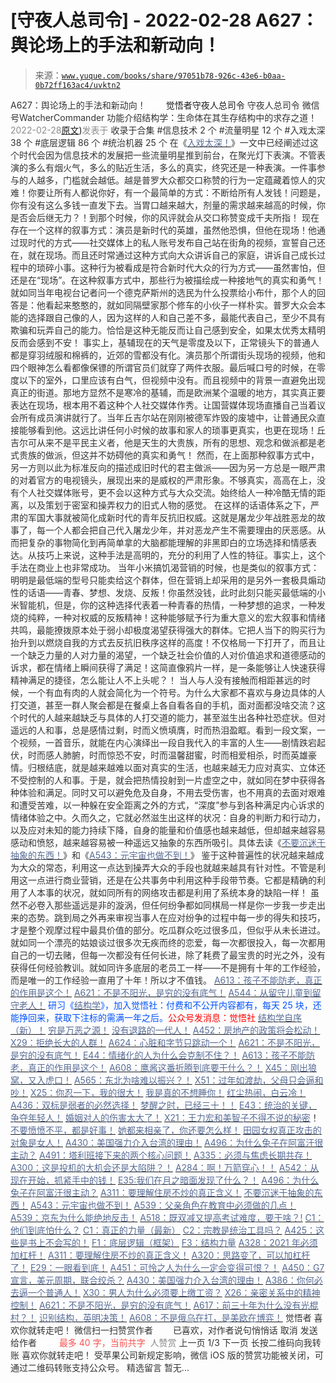 # [守夜人总司令] - 2022-02-28 A627：舆论场上的手法和新动向！

> 来源：[`www.yuque.com/books/share/97051b78-926c-43e6-b0aa-0b72ff163ac4/uvktn2`](https://www.yuque.com/books/share/97051b78-926c-43e6-b0aa-0b72ff163ac4/uvktn2)

<ne-p id="520f42f3293818f927861ebbd5b15da4_p_0" data-lake-id="520f42f3293818f927861ebbd5b15da4_p_0"><ne-text id="ub5e5b9e6" style="color: rgb(51, 51, 51);">A627：舆论场上的手法和新动向！</ne-text></ne-p> <ne-p id="a405cb08a8653c5e1b5e4e015d87f29a" data-lake-id="a405cb08a8653c5e1b5e4e015d87f29a"><ne-text id="u2b20062b" ne-fontsize="12" style="color: rgb(255, 255, 255);">原创</ne-text><ne-text id="ufd66070b" ne-fontsize="14">觉悟者</ne-text><ne-text id="u07c35ee2" ne-fontsize="14">守夜人总司令</ne-text></ne-p> <ne-p id="b8fa14b8dbf6a550a0156904611de5d8" data-lake-id="b8fa14b8dbf6a550a0156904611de5d8"><ne-text id="u5cc5fbf2" ne-fontsize="14" ne-bold="true" style="color: rgb(51, 51, 51);">守夜人总司令</ne-text></ne-p> <ne-p id="1cad4179e3030ac1bf6f1d252bfc5da6" data-lake-id="1cad4179e3030ac1bf6f1d252bfc5da6"><ne-text id="u0dfacb21" ne-fontsize="14" style="color: rgb(51, 51, 51);">微信号</ne-text><ne-text id="ub4108563" ne-fontsize="14" style="color: rgb(51, 51, 51);">WatcherCommander</ne-text></ne-p> <ne-p id="ab87b07e6f2fa97c4bb9b0b957b6a76a" data-lake-id="ab87b07e6f2fa97c4bb9b0b957b6a76a"><ne-text id="ua367d577" ne-fontsize="14" style="color: rgb(51, 51, 51);">功能介绍</ne-text><ne-text id="u2c6dec12" ne-fontsize="14" style="color: rgb(51, 51, 51);">结构学：生命体在其生存结构中的求存之道！</ne-text></ne-p> <ne-p id="2739a0e34cb61d5d1a650cb94adfac86" data-lake-id="2739a0e34cb61d5d1a650cb94adfac86"><ne-text id="u5adc43b6" style="color: rgb(140, 140, 140);">2022-02-28</ne-text>[<ne-text id="u41607690" ne-fontsize="14">原文</ne-text>](https://mp.weixin.qq.com/s?__biz=MzAxNDk1NjI2Mw==&mid=2247487994&idx=1&sn=fed5a492f546e51613f03dc0fb73cf14&chksm=9b8a3272acfdbb64451e427a3e748d64b940de0a8fdb28e7ec950ff1936f4a64f9fd3b666d4e#rd))<ne-text id="uc32a1344" ne-fontsize="14" style="color: rgb(140, 140, 140);">发表于</ne-text></ne-p> <ne-p id="1642b8f676f9e50caeeb03411ac2a689" data-lake-id="1642b8f676f9e50caeeb03411ac2a689"><ne-text id="u8270db87" style="color: rgb(51, 51, 51);">收录于合集</ne-text></ne-p> <ne-p id="0b555bc4fcc2bd0fed33e7893fdc3fb0" data-lake-id="0b555bc4fcc2bd0fed33e7893fdc3fb0"><ne-text id="ub4237580" style="color: rgb(51, 51, 51);">#信息技术 2 个</ne-text></ne-p> <ne-p id="7b941ada0d9e2cba0d2bd859e810cdc9" data-lake-id="7b941ada0d9e2cba0d2bd859e810cdc9"><ne-text id="u3ff54d4c" style="color: rgb(51, 51, 51);">#流量明星 12 个</ne-text></ne-p> <ne-p id="a801f852b36050426f0d3b063626441d" data-lake-id="a801f852b36050426f0d3b063626441d"><ne-text id="udadf5db6" style="color: rgb(51, 51, 51);">#入戏太深 38 个</ne-text></ne-p> <ne-p id="605d34a5d2b6f202004ccbdd9ca5dc81" data-lake-id="605d34a5d2b6f202004ccbdd9ca5dc81"><ne-text id="u08414f56" style="color: rgb(51, 51, 51);">#底层逻辑 86 个</ne-text></ne-p> <ne-p id="7600b057adebd285997239934d3132ff" data-lake-id="7600b057adebd285997239934d3132ff"><ne-text id="u37e11c1e" style="color: rgb(51, 51, 51);">#统治机器 25 个</ne-text></ne-p> <ne-p id="43ccc9b69a37efff6126e419d2cb57af" data-lake-id="43ccc9b69a37efff6126e419d2cb57af"><ne-text id="uf6d9d7fa" style="color: rgb(51, 51, 51);">在《</ne-text>[<ne-text id="u0d0d5fdf" style="color: rgb(87, 107, 149);">入戏太深！</ne-text>](http://mp.weixin.qq.com/s?__biz=MzAxNDk1NjI2Mw==&mid=2247487984&idx=1&sn=276185c4fdbe1fc66bd1bb24b169c1f6&chksm=9b8a3278acfdbb6e68f9fed9df39f502057711afbe9ed0f4c5bf89a1ae57382eae78bc8741e6&scene=21#wechat_redirect)<ne-text id="ua684cf65" style="color: rgb(51, 51, 51);">》一文中已经阐述过这个时代会因为信息技术的发展把一些流量明星推到前台，在聚光灯下表演。不管表演的多么有烟火气，多么的贴近生活，多么的真实，终究还是一种表演。一件事参与的人越多，门槛就会越低。越是普罗大众都交口称赞的行为一定蕴藏着惊人的灾难！你要让所有人都说你好，有一个最简单的方式：不断给所有人发钱！问题是，你有没有这么多钱一直发下去。当胃口越来越大，剂量的需求越来越高的时候，你是否会后继无力？！到那个时候，你的风评就会从交口称赞变成千夫所指！</ne-text></ne-p> <ne-p id="933668f8c0597a51af6a9ac9ecbfccfa" data-lake-id="933668f8c0597a51af6a9ac9ecbfccfa"><ne-text id="u1cf77619" style="color: rgb(51, 51, 51);">现在存在一个这样的叙事方式：演员是新时代的英雄，虽然他恐惧，但他在现场！他通过现时代的方式——社交媒体上的私人账号发布自己站在街角的视频，宣誓自己还在，就在现场。而且还时常通过这种方式向大众讲诉自己的家庭，讲诉自己成长过程中的琐碎小事。这种行为被看成是符合新时代大众的行为方式——虽然害怕，但还是在“现场”。在这种叙事方式中，那些行为被描绘成一种接地气的真实和勇气！就如同当年电视台记者问一个德克萨斯州的选民为什么投票给小布什，那个人的回答是：他看起来憨憨的，就如同隔壁家那个修车的小伙子一样朴实。普罗大众会本能的选择跟自己像的人，因为这样的人和自己差不多，最能代表自己，至少不具有欺骗和玩弄自己的能力。恰恰是这种无能反而让自己感到安全，如果太优秀太精明反而会感到不安！</ne-text></ne-p> <ne-p id="5207b9f7c37560ce04d4833685eb6992" data-lake-id="5207b9f7c37560ce04d4833685eb6992"><ne-text id="ucbb32c2b" style="color: rgb(51, 51, 51);">事实上，基辅现在的天气是零度及以下，正常镜头下的普通人都是穿羽绒服和棉裤的，近郊的雪都没有化。演员那个所谓街头现场的视频，他和四个眼神怎么看都像保镖的所谓官员们就穿了两件衣服。最后喊口号的时候，在零度以下的室外，口里应该有白气，但视频中没有。而且视频中的背景一直避免出现真正的街道。那地方显然不是寒冷的基辅，而是欧洲某个温暖的地方，其实真正要表达在现场，根本用不着这种个人社交媒体作秀。让国营媒体现场直播自己当着议会所有成员演讲就行了。当年丘吉尔站在刚刚被德军炸毁的废墟中，让普通民众直接能够看到他。这远比讲任何小时候的故事和家人的琐事更真实，也更在现场！丘吉尔可从来不是平民主义者，他是天生的大贵族，所有的思想、观念和做派都是老式贵族的做派，但这并不妨碍他的真实和勇气！</ne-text></ne-p> <ne-p id="a6d0429fa616505d05b6d214495659d9" data-lake-id="a6d0429fa616505d05b6d214495659d9"><ne-text id="u809e9de8" style="color: rgb(51, 51, 51);">然而，在上面那种叙事方式中，另一方则以此为标准反向的描述成旧时代的君主做派——因为另一方总是一眼严肃的对着官方的电视镜头，展现出来的是威权的严肃形象。不够真实，高高在上，没有个人社交媒体账号，更不会以这种方式与大众交流。始终给人一种冷酷无情的距离，以及策划于密室和操弄权力的旧式人物的感觉。</ne-text></ne-p> <ne-p id="e2bd6ef10ce5509590117e17167a5209" data-lake-id="e2bd6ef10ce5509590117e17167a5209"><ne-text id="u97cf0377" style="color: rgb(51, 51, 51);">在这样的话语体系之下，严肃的军国大事就被简化成新时代的青年反抗旧权威。这就是屠龙少年战胜恶龙的故事了，每一个人都会把自己代入屠龙少年，并对恶龙产生不需要理由的厌恶感。从而把复杂的事物简化到再简单拿的大脑都能理解的非黑即白的立场选择和情感表达。从技巧上来说，这种手法是高明的，充分的利用了人性的特征。事实上，这个手法在商业上也非常成功。</ne-text></ne-p> <ne-p id="9d95ae2951934651a21d7ff4fe4e6c96" data-lake-id="9d95ae2951934651a21d7ff4fe4e6c96"><ne-text id="ue2720693" style="color: rgb(51, 51, 51);">当年小米搞饥渴营销的时候，也是类似的叙事方式：明明是最低端的型号只能卖给这个群体，但在营销上却采用的是另外一套极具煽动性的话语——青春、梦想、发烧、反叛！你虽然没钱，此时此刻只能买最低端的小米智能机，但是，你的这种选择代表着一种青春的热情，一种梦想的追求，一种发烧的纯粹，一种对权威的反叛精神！这种能够赋予行为重大意义的宏大叙事和情绪共鸣，最能撩拨原本处于弱小却极度渴望获得强大的群体。它把人当下的购买行为抬升到以燃烧自我的方式去反抗旧秩序这样的高度！不仅格局一下打开了，而且让一个缺乏力量的人对力量的渴望，一个缺乏社会价值的人对价值追求和道德感动的诉求，都在情绪上瞬间获得了满足！这简直像鸦片一样，是一条能够让人快速获得精神满足的捷径，怎么能让人不上头呢？！</ne-text></ne-p> <ne-p id="c3ae455bba67b3330b89ae0d5e8c4b04" data-lake-id="c3ae455bba67b3330b89ae0d5e8c4b04"><ne-text id="u551d26b1" style="color: rgb(51, 51, 51);">当人与人没有接触而相距甚远的时候，一个有血有肉的人就会简化为一个符号。为什么大家都不喜欢与身边具体的人打交道，甚至一群人聚会都是在餐桌上各自看各自的手机，面对面都没啥交流？这个时代的人越来越缺乏与具体的人打交道的能力，甚至滋生出各种社恐症状。但对遥远的人和事，总是感情过剩，时而义愤填膺，时而热泪盈眶。看到一段文案，一个视频，一首音乐，就能在内心演绎出一段自我代入的丰富的人生——剧情跌宕起伏，时而感人肺腑，时而惊恐不安，时而温馨甜蜜，时而相爱相杀，时而英雄豪情。归根结底，就是越来越难以面对真实的生活，也越来越无力应对真实、立体还不受控制的人和事。于是，就会把热情投射到一片虚空之中，就如同在梦中获得各种体验和满足。同时又可以避免危及自身，不用去受伤害，也不用真的去面对艰难和遭受苦难，以一种躲在安全距离之外的方式，“深度”参与到各种满足内心诉求的情绪体验之中。久而久之，它就必然滋生出这样的状况：自身的判断力和行动力，以及应对未知的能力持续下降，自身的能量和价值感也越来越低，但却越来越容易感动和愤怒，越来越容易被一种遥远又抽象的东西所吸引。具体去读《</ne-text>[<ne-text id="uf231f4a3" style="color: rgb(87, 107, 149);">不要沉迷于抽象的东西！</ne-text>](http://mp.weixin.qq.com/s?__biz=MzAxNDk1NjI2Mw==&mid=2247487527&idx=1&sn=e24c2dd98e5f9883c8dce2a1e7bb80df&chksm=9b8a33afacfdbab921e90b3eafc3618176a35da53c53bb51f2ef2f9a98e87d05949a4b0ad69b&scene=21#wechat_redirect)<ne-text id="u8b9ab226" style="color: rgb(51, 51, 51);">》和《</ne-text>[<ne-text id="ub08da196" style="color: rgb(87, 107, 149);">A543：元宇宙也做不到！</ne-text>](http://mp.weixin.qq.com/s?__biz=MzAxNDk1NjI2Mw==&mid=2247487476&idx=1&sn=2e2f159d365f00117f8fd47d3ca062f9&chksm=9b8a2c7cacfda56a80b9243d42bc5faabe4622c27fb4f3edad16ca5de7242a9c1345056ee461&scene=21#wechat_redirect)<ne-text id="u070fbc16" style="color: rgb(51, 51, 51);">》</ne-text></ne-p> <ne-p id="594dd1428e688740ea22dc690369ec71" data-lake-id="594dd1428e688740ea22dc690369ec71"><ne-text id="u3e61237e" style="color: rgb(51, 51, 51);">鉴于这种普遍性的状况越来越成为大众的常态，利用这一点达到操弄大众的手段也就越来越具有针对性。不管是利用这一点进行商业营销，还是在公共事务中利用这种手段带节奏。它都是精确的利用了人本事的状况，就如同所有的网络攻击都是利用了系统本身的缺陷一样！</ne-text></ne-p> <ne-p id="d4a8f444ea1dd5e3b04688b2ae04440e" data-lake-id="d4a8f444ea1dd5e3b04688b2ae04440e"><ne-text id="u4f19d52c" style="color: rgb(51, 51, 51);">虽然不必卷入那些遥远是非的漩涡，但任何纷争都如同棋局一样是你一步我一步走出来的态势。跳到局之外再来审视当事人在应对纷争的过程中每一步的得失和技巧，才是整个观摩过程中最具价值的部分。吃瓜群众吃过很多瓜，但似乎从未长进过。就如同一个漂亮的姑娘谈过很多次无疾而终的恋爱，每一次都很投入，每一次都用自己的一切去赌，但每一次都没有任何长进，除了耗费了最宝贵的时光之外，没有获得任何经验教训。就如同许多底层的老员工一样——不是拥有十年的工作经验，而是唯一的工作经验一直用了十年！所以才不值钱。</ne-text></ne-p> <ne-p id="eea53921f888c5d9eb50dd78c53f6dcb" data-lake-id="eea53921f888c5d9eb50dd78c53f6dcb">[<ne-text id="ufe0b3b30" style="color: rgb(87, 107, 149);">A613：孩子不能防老，真正的作用是这个！</ne-text>](http://mp.weixin.qq.com/s?__biz=MzIzMDYwOTM0Mg==&mid=2247487023&idx=1&sn=3370d17aaf4a8f046e2ebaa995200c87&chksm=e8b196fedfc61fe84dbfe4353d88b51f3077fc0ff82a1446e52742bce73e561b0e8ff1d113a3&scene=21#wechat_redirect)</ne-p> <ne-p id="6ad5478be8a5a0a08a425dd7de08031c" data-lake-id="6ad5478be8a5a0a08a425dd7de08031c">[<ne-text id="uf11fc586" style="color: rgb(87, 107, 149);">A621：不是不阳光，是穷的没有底气！</ne-text>](http://mp.weixin.qq.com/s?__biz=MzAxNDk1NjI2Mw==&mid=2247487958&idx=1&sn=aca6951ec25549ea866ffd6a752b7bc6&chksm=9b8a325eacfdbb487d7f18b0da9c80ffb009009772adbc9eb6ccdb3fc7ac09a18d9d88e8d008&scene=21#wechat_redirect)</ne-p> <ne-p id="502ff7393bdbd2f3c2ff2338fc17808e" data-lake-id="502ff7393bdbd2f3c2ff2338fc17808e">[<ne-text id="u66e9d804" style="color: rgb(87, 107, 149);">A544：从留守儿童到留守老人！</ne-text>](http://mp.weixin.qq.com/s?__biz=MzIzMDYwOTM0Mg==&mid=2247486800&idx=1&sn=1b9d987acf45d205c1cc74665826639d&chksm=e8b19581dfc61c971ad9b20f6739894437f102188548f94d27a9e67e8334043446893fdd1b36&scene=21#wechat_redirect)</ne-p> <ne-p id="474616ef118158f193f51aef0f9a1f0f" data-lake-id="474616ef118158f193f51aef0f9a1f0f"><ne-text id="ucf72aefc" ne-bold="true" style="color: rgb(0, 82, 255);">研习《</ne-text>[<ne-text id="u55388cc4" ne-bold="true" style="color: rgb(87, 107, 149);">结构学</ne-text>](https://mp.weixin.qq.com/mp/appmsgalbum?action=getalbum&album_id=1318317199878225920&__biz=MzAxNDk1NjI2Mw==#wechat_redirect)<ne-text id="u9d93e6fe" ne-bold="true" style="color: rgb(0, 82, 255);">》，加入觉悟社：付费和不公开内容都有，每天 25 块，还能挣回来，获取下注标的需满一年之后。</ne-text><ne-text id="uab96bbb6" ne-bold="true" style="color: rgb(255, 0, 0);">公众号发消息：觉悟社</ne-text></ne-p>  <ne-p id="8db5a9e7cbe1ccd5de89822e000d062b" data-lake-id="8db5a9e7cbe1ccd5de89822e000d062b"><ne-card data-card-name="image" data-card-type="inline" id="OTulC" data-event-boundary="card" style="color: rgb(51, 51, 51);"><ne-p id="87d051d321af2eca6df00ae5a27b17f1" data-lake-id="87d051d321af2eca6df00ae5a27b17f1">[<ne-text id="u7c1a8d4e" ne-bold="true" style="color: rgb(87, 107, 149);">结构学自序（新）！</ne-text>](http://mp.weixin.qq.com/s?__biz=MzIzMDYwOTM0Mg==&mid=2247485283&idx=1&sn=aa2b8554b8e5040f8f959636feaa06a3&chksm=e8b19fb2dfc616a430aa381b8da0815311244e694a69809cd92d0602ac34cfe5f1f419b3745e&scene=21#wechat_redirect)</ne-p> <ne-p id="6842f42f36b18854dedee716618266a8" data-lake-id="6842f42f36b18854dedee716618266a8">[<ne-text id="uf91cf274" style="color: rgb(87, 107, 149);">穷是万恶之源！</ne-text>](http://mp.weixin.qq.com/s?__biz=MzAxNDk1NjI2Mw==&mid=2247483823&idx=1&sn=e54ebe9891b302dc0bf1815c76ccf8b7&chksm=9b8a2227acfdab31a05e273addd9159d4b8263d58d3c58bf214841c8189157519719c3427306&scene=21#wechat_redirect)</ne-p> <ne-p id="715dfe261f4b96f62c420e33804e76f7" data-lake-id="715dfe261f4b96f62c420e33804e76f7">[<ne-text id="u747538ca" style="color: rgb(87, 107, 149);">没有退路的一代人！</ne-text>](http://mp.weixin.qq.com/s?__biz=MzAxNDk1NjI2Mw==&mid=2247486533&idx=1&sn=a0d5cce0656aad467148e0642eb85a00&chksm=9b8a2fcdacfda6db79857186e953a089baf1fb678b2b071cf101c5a26e7fb9768474c94243ca&scene=21#wechat_redirect)</ne-p> <ne-p id="86fc39356b657c0761af5c3105b44eb9" data-lake-id="86fc39356b657c0761af5c3105b44eb9">[<ne-text id="u89c8d35d" ne-bold="true" style="color: rgb(87, 107, 149);">A452：房地产的政策将会松动！</ne-text>](http://mp.weixin.qq.com/s?__biz=MzIzMDYwOTM0Mg==&mid=2247485878&idx=1&sn=4734a99c9336a27d5f802e5ba2495648&chksm=e8b19167dfc618718c2197c8c2b5ad15d0750193a5007806c490b9daf505f1b36f08c5f4d574&scene=21#wechat_redirect)</ne-p> <ne-p id="390e13a5015fa49ac3affe19a56a8320" data-lake-id="390e13a5015fa49ac3affe19a56a8320">[<ne-text id="ud8783d10" style="color: rgb(87, 107, 149);">X29：拒绝长大的人群！</ne-text>](http://mp.weixin.qq.com/s?__biz=MzAxNDk1NjI2Mw==&mid=2247487734&idx=1&sn=406322eea52d5ed24ebaf979fdf714c1&chksm=9b8a337eacfdba688c7e6a511a417ec4d9a03b13d1bdb5c91e6ef37e9a7b747460354e0b0e8e&scene=21#wechat_redirect)</ne-p> <ne-p id="e54fa2011425f6c924db1aef76e59f93" data-lake-id="e54fa2011425f6c924db1aef76e59f93">[<ne-text id="ub8faf350" style="color: rgb(87, 107, 149);">A624：心脏和字节只跳动一个！</ne-text>](http://mp.weixin.qq.com/s?__biz=MzAxNDk1NjI2Mw==&mid=2247487964&idx=1&sn=11adb8eb8d05b27c249909701e8e4c5b&chksm=9b8a3254acfdbb42c21e0fe54dff23c6aa198d5b559be6f6c8a9e10329de4108434e03c2893b&scene=21#wechat_redirect)</ne-p> <ne-p id="df4df87a4150e93638f801f83b327862" data-lake-id="df4df87a4150e93638f801f83b327862">[<ne-text id="u856b6fca" ne-bold="true" style="color: rgb(87, 107, 149);">A621：不是不阳光，是穷的没有底气！</ne-text>](http://mp.weixin.qq.com/s?__biz=MzAxNDk1NjI2Mw==&mid=2247487958&idx=1&sn=aca6951ec25549ea866ffd6a752b7bc6&chksm=9b8a325eacfdbb487d7f18b0da9c80ffb009009772adbc9eb6ccdb3fc7ac09a18d9d88e8d008&scene=21#wechat_redirect)</ne-p> <ne-p id="3a0b280102a26d0e637f0fcb2ed833e5" data-lake-id="3a0b280102a26d0e637f0fcb2ed833e5">[<ne-text id="u9404b7de" ne-bold="true" style="color: rgb(87, 107, 149);">E44：情绪化的人为什么会克制不住？！</ne-text>](http://mp.weixin.qq.com/s?__biz=MzIzMDYwOTM0Mg==&mid=2247487062&idx=1&sn=c1af22f2f5d1e79f7245b826bfaf1f30&chksm=e8b19687dfc61f91468cf22b77c0e221d45054df37b2b602c331eb328b5d46802c69e0d87722&scene=21#wechat_redirect)</ne-p> <ne-p id="8604b2bb6260de6d44de16ea6f6540a2" data-lake-id="8604b2bb6260de6d44de16ea6f6540a2">[<ne-text id="ufbf45dd0" ne-bold="true" style="color: rgb(87, 107, 149);">A613：孩子不能防老，真正的作用是这个！</ne-text>](http://mp.weixin.qq.com/s?__biz=MzIzMDYwOTM0Mg==&mid=2247487023&idx=1&sn=3370d17aaf4a8f046e2ebaa995200c87&chksm=e8b196fedfc61fe84dbfe4353d88b51f3077fc0ff82a1446e52742bce73e561b0e8ff1d113a3&scene=21#wechat_redirect)</ne-p> <ne-p id="b319c7f4afbff6e4c855cd452e03b7aa" data-lake-id="b319c7f4afbff6e4c855cd452e03b7aa">[<ne-text id="ub7ce9081" ne-bold="true" style="color: rgb(87, 107, 149);">A608：鹰酱这番折腾到底要干什么？</ne-text><ne-text id="udac78c5f" style="color: rgb(87, 107, 149);">！</ne-text>](http://mp.weixin.qq.com/s?__biz=MzAxNDk1NjI2Mw==&mid=2247487921&idx=1&sn=926fce56b2c5e3254a86e76db23f3889&chksm=9b8a3239acfdbb2ff9b21b311f3433485f77c1122f920b2a3e3e2df4c7f2cefbbb3caa144e74&scene=21#wechat_redirect)</ne-p> <ne-p id="6c53ab71b1ebfe354e0239dc0460a33e" data-lake-id="6c53ab71b1ebfe354e0239dc0460a33e">[<ne-text id="uc05b7db5" style="color: rgb(87, 107, 149);">X45：刚出狼窝，又入虎口！</ne-text>](http://mp.weixin.qq.com/s?__biz=MzIzMDYwOTM0Mg==&mid=2247486954&idx=1&sn=64057c0c18082933600be972c2031139&chksm=e8b1953bdfc61c2df1b3c17fe8416e975e6f3a2bece068540adc6de643aa8e670b0393ba5c1d&scene=21#wechat_redirect)</ne-p> <ne-p id="78c8de69fc5920c6fb32192c0854dd33" data-lake-id="78c8de69fc5920c6fb32192c0854dd33">[<ne-text id="u2156d4c8" style="color: rgb(87, 107, 149);">A565：东北为啥难以振兴？！</ne-text>](http://mp.weixin.qq.com/s?__biz=MzAxNDk1NjI2Mw==&mid=2247487834&idx=1&sn=15ef2b4f3f81c4a67f5bc0256f5cb776&chksm=9b8a32d2acfdbbc4cd9c76535f994c4bb53ad6b3e74f367231b7e7465a88541ec7bb77237c42&scene=21#wechat_redirect)</ne-p> <ne-p id="6a1caec16aa12ed689cb195be78f9bf9" data-lake-id="6a1caec16aa12ed689cb195be78f9bf9">[<ne-text id="u648b3528" style="color: rgb(87, 107, 149);">X51：过年如渡劫，父母只会逼和吵！</ne-text>](http://mp.weixin.qq.com/s?__biz=MzAxNDk1NjI2Mw==&mid=2247487893&idx=1&sn=0c5e786640f99ccdbc73474501916227&chksm=9b8a321dacfdbb0b4570916848f3c25f7353d8e65af990cdfcf68624602bdca3f51b87d30c1d&scene=21#wechat_redirect)</ne-p> <ne-p id="66a3d466746e4b2a268ceac4360adc79" data-lake-id="66a3d466746e4b2a268ceac4360adc79">[<ne-text id="u1b5306b2" ne-bold="true" style="color: rgb(87, 107, 149);">X25：你忍一下，我的很大！</ne-text>](http://mp.weixin.qq.com/s?__biz=MzAxNDk1NjI2Mw==&mid=2247487691&idx=1&sn=25bf18fb0375ec81c4b02f06b4829131&chksm=9b8a3343acfdba55113abce1ada59a203e08f7fee28d62767bfede2ce6e1bf3ace451af06adf&scene=21#wechat_redirect)</ne-p> <ne-p id="6b7f5de0d766be1efc6c02a0ed7f19f8" data-lake-id="6b7f5de0d766be1efc6c02a0ed7f19f8">[<ne-text id="u7ea0c2cb" style="color: rgb(87, 107, 149);">我是真的不想睡你！</ne-text>](http://mp.weixin.qq.com/s?__biz=MzAxNDk1NjI2Mw==&mid=2247487023&idx=1&sn=66d63e9f199deee86afff0f76a959c91&chksm=9b8a2da7acfda4b17ebf27c87c446049d0b8c557303b850a69ac971d8cdfcc91e41c0e6d3fcb&scene=21#wechat_redirect)</ne-p> <ne-p id="173271aae5558e2de400f7017fde8772" data-lake-id="173271aae5558e2de400f7017fde8772">[<ne-text id="u56001caa" ne-bold="true" style="color: rgb(87, 107, 149);">红尘热闹，白云冷！</ne-text>](http://mp.weixin.qq.com/s?__biz=MzAxNDk1NjI2Mw==&mid=2247486913&idx=1&sn=6b387c24eb6d5e30ed150e13eded77a1&chksm=9b8a2e49acfda75fdfcfe0a7770792cdd85568a9ecb1bd9b67508b29df853aaba08bf27356d5&scene=21#wechat_redirect)</ne-p> <ne-p id="6e9675bcf7fe1492abb0eec05c37529e" data-lake-id="6e9675bcf7fe1492abb0eec05c37529e">[<ne-text id="u822b3a33" ne-bold="true" style="color: rgb(87, 107, 149);">A436：双标是弱者的必然选择！</ne-text>](http://mp.weixin.qq.com/s?__biz=MzIzMDYwOTM0Mg==&mid=2247485909&idx=1&sn=c64a96a6f11c7ff756ce005441035200&chksm=e8b19104dfc61812546950789d22fe83ba04b34c72337fb6dc6041ec4dfa6c2c9ec3005f80c5&scene=21#wechat_redirect)</ne-p> <ne-p id="2b604c9e75a8d40803169de634fa4294" data-lake-id="2b604c9e75a8d40803169de634fa4294">[<ne-text id="ub914e27f" ne-bold="true" style="color: rgb(87, 107, 149);">梦醒之时，已经三十！</ne-text>](http://mp.weixin.qq.com/s?__biz=MzIzMDYwOTM0Mg==&mid=2247484378&idx=1&sn=e3a058584a13d7a5267315113964280d&chksm=e8b19b0bdfc6121df4af4b77d2d826fd0f4132ccfdee48132ce8cf86eb1ba45b898be83d1dc7&scene=21#wechat_redirect)[<ne-text id="u377c1310" style="color: rgb(87, 107, 149);">！</ne-text>](http://mp.weixin.qq.com/s?__biz=MzAxNDk1NjI2Mw==&mid=2247486952&idx=1&sn=698aec6916d2eca5e758c25c4c634346&chksm=9b8a2e60acfda776b80a4f2f0d5c2fe4921fc821cdf029fa9d2fdc52fd708fc5a0b980d5d3d0&scene=21#wechat_redirect)</ne-p> <ne-p id="451bae3601fff121d4f5c09047930a94" data-lake-id="451bae3601fff121d4f5c09047930a94">[<ne-text id="uc682f337" ne-bold="true" style="color: rgb(87, 107, 149);">E43：统治的关键，争夺年轻人！</ne-text>](http://mp.weixin.qq.com/s?__biz=MzAxNDk1NjI2Mw==&mid=2247487815&idx=1&sn=84f963d6fb37f4f4ae70bb92b60488ae&chksm=9b8a32cfacfdbbd9aeb7089e2d38899684a97159afe1b1f220e3ca472cc321442bf52e5606dd&scene=21#wechat_redirect)</ne-p> <ne-p id="5ff70a3d332d4abc1c8d1803f8b7964a" data-lake-id="5ff70a3d332d4abc1c8d1803f8b7964a">[<ne-text id="u1aa0a71e" style="color: rgb(87, 107, 149);">婚姻对人的伤害太大了！</ne-text>](http://mp.weixin.qq.com/s?__biz=MzAxNDk1NjI2Mw==&mid=2247487796&idx=1&sn=d28ec342a60e8f8e74c96b548770eb7d&chksm=9b8a32bcacfdbbaaa3c33780116e1353dadb8f5bcdc93ce019a77554980c845e8319c4f432b4&scene=21#wechat_redirect)</ne-p> <ne-p id="679a5f7b25362228f401652ef490f2ec" data-lake-id="679a5f7b25362228f401652ef490f2ec">[<ne-text id="u1cf3f729" style="color: rgb(87, 107, 149);">X21：王力宏和美智子不得不说的秘密</ne-text>](http://mp.weixin.qq.com/s?__biz=MzAxNDk1NjI2Mw==&mid=2247487666&idx=1&sn=433b7a0997c277c09f3605796de5551e&chksm=9b8a333aacfdba2c584b5a5d0dacbd731be4e8789e0f949f8b2ea15507f108b465eb9e3ceafb&scene=21#wechat_redirect)<ne-text id="u36182581" style="color: rgb(51, 51, 51);">！</ne-text></ne-p> <ne-p id="52e2ef8569b9a1b7c94bf32fcb809303" data-lake-id="52e2ef8569b9a1b7c94bf32fcb809303">[<ne-text id="ue8ac96eb" ne-bold="true" style="color: rgb(87, 107, 149);">不要愤愤不平，都是好事！</ne-text>](http://mp.weixin.qq.com/s?__biz=MzAxNDk1NjI2Mw==&mid=2247487130&idx=1&sn=b21138d85455f5692aaf039038c78342&chksm=9b8a2d12acfda404a2b67fe4d446ee0f2805ad64a8b8004902934600fd731191e140df6ac19a&scene=21#wechat_redirect)</ne-p> <ne-p id="48ffeacdaedd4515222ad71c2a7d82ed" data-lake-id="48ffeacdaedd4515222ad71c2a7d82ed">[<ne-text id="uc07ee63a" ne-bold="true" style="color: rgb(87, 107, 149);">她都来相亲了，你还要怎么样！</ne-text>](http://mp.weixin.qq.com/s?__biz=MzAxNDk1NjI2Mw==&mid=2247486952&idx=1&sn=698aec6916d2eca5e758c25c4c634346&chksm=9b8a2e60acfda776b80a4f2f0d5c2fe4921fc821cdf029fa9d2fdc52fd708fc5a0b980d5d3d0&scene=21#wechat_redirect)</ne-p> <ne-p id="84ff6b7e9f81e84b8ee8a057025d0b5f" data-lake-id="84ff6b7e9f81e84b8ee8a057025d0b5f">[<ne-text id="u06fe8487" ne-bold="true" style="color: rgb(87, 107, 149);">田园女权真正攻击的对象是女人！</ne-text>](http://mp.weixin.qq.com/s?__biz=MzIzMDYwOTM0Mg==&mid=2247486412&idx=1&sn=5dd3e8b2a759838d739e6d61ebab2eab&chksm=e8b1931ddfc61a0bf6f81cd2a9a9232ea8ce86528a8eea66c6635180e8678b819ebb38b4cb86&scene=21#wechat_redirect)</ne-p> <ne-p id="440a48c327b932f5bccb24a181eb95c3" data-lake-id="440a48c327b932f5bccb24a181eb95c3">[<ne-text id="ub7a91faa" ne-bold="true" style="color: rgb(87, 107, 149);">A430：美国强力介入台湾的理由！</ne-text>](http://mp.weixin.qq.com/s?__biz=MzIzMDYwOTM0Mg==&mid=2247486587&idx=1&sn=e14d4403bb13c441596f09add1b5f27c&chksm=e8b194aadfc61dbcab0c1d70249910161f8c77b0163ac8278dfe5c2f817d2bb2a3ac3e7ddf89&scene=21#wechat_redirect)</ne-p> <ne-p id="31c4f83d5ca4dbc23aee8a8c8c975a4f" data-lake-id="31c4f83d5ca4dbc23aee8a8c8c975a4f">[<ne-text id="uad7f658e" ne-bold="true" style="color: rgb(87, 107, 149);">A496：为什么兔子在阿富汗很主动？</ne-text>](http://mp.weixin.qq.com/s?__biz=MzIzMDYwOTM0Mg==&mid=2247486278&idx=1&sn=40d09857088bebd3c70bec1c7a500f06&chksm=e8b19397dfc61a810125242c8e395330f934390eb50bd54053ecd3f31ddc91de4e429c0f693a&scene=21#wechat_redirect)</ne-p> <ne-p id="5089dad30c97c32129d2ef686669aad9" data-lake-id="5089dad30c97c32129d2ef686669aad9">[<ne-text id="u49ad907b" ne-bold="true" style="color: rgb(87, 107, 149);">A491：塔利班接下来的两个核心问题！</ne-text>](http://mp.weixin.qq.com/s?__biz=MzAxNDk1NjI2Mw==&mid=2247487097&idx=1&sn=fd7abf4ba489928b7b810d20cbec7dc9&chksm=9b8a2df1acfda4e7ce05f7c03df131e9d266d960945c436b89b871744b21cc352bf3cb668486&scene=21#wechat_redirect)</ne-p> <ne-p id="4e3641035124aec6deeb8e0d8592985c" data-lake-id="4e3641035124aec6deeb8e0d8592985c">[<ne-text id="u02c2f92c" ne-bold="true" style="color: rgb(87, 107, 149);">A335：必须与焦虑长期共存！</ne-text>](http://mp.weixin.qq.com/s?__biz=MzIzMDYwOTM0Mg==&mid=2247485165&idx=1&sn=f3f0957c63fa549b288f00c8b117162e&chksm=e8b19e3cdfc6172a188000afd2b522144a04ba774169824cad2067d93b5365537ff0644f6b9f&scene=21#wechat_redirect)</ne-p> <ne-p id="0d9b9dff528f075bfedb99ca4e41dbdc" data-lake-id="0d9b9dff528f075bfedb99ca4e41dbdc">[<ne-text id="u6130818d" ne-bold="true" style="color: rgb(87, 107, 149);">A300：这是投机的大机会还是大陷阱？！</ne-text>](http://mp.weixin.qq.com/s?__biz=MzIzMDYwOTM0Mg==&mid=2247484882&idx=1&sn=b103029f41e3aede94e1a45d035cd9ac&chksm=e8b19d03dfc614153863f37ca3f9204b451e2c02ad5ca8680c120e2458e628e5329c76b2d42c&scene=21#wechat_redirect)</ne-p> <ne-p id="70137802346e1e45f572947784c2db49" data-lake-id="70137802346e1e45f572947784c2db49">[<ne-text id="u170a63b5" ne-bold="true" style="color: rgb(87, 107, 149);">A284：啊！万箭穿心！！</ne-text>](http://mp.weixin.qq.com/s?__biz=MzIzMDYwOTM0Mg==&mid=2247484966&idx=1&sn=a814f2c1b14425d45f9921f7c08bcec5&chksm=e8b19ef7dfc617e131146f6675328e5088faaae0daa64da92af48b28c8cf19aedceb7a43e40b&scene=21#wechat_redirect)</ne-p> <ne-p id="c1c48ea91a3f890b517b474d9a03b604" data-lake-id="c1c48ea91a3f890b517b474d9a03b604">[<ne-text id="ub89eda51" ne-bold="true" style="color: rgb(87, 107, 149);">A542：从现在开始，抓紧手中的钱！</ne-text>](http://mp.weixin.qq.com/s?__biz=MzIzMDYwOTM0Mg==&mid=2247486640&idx=1&sn=a96afa7d2b698e33240735ea8d7671f7&chksm=e8b19461dfc61d77a4afce11ecc7558b8d7ff5d495a78bcb609e3eed5c70bcbed5f3d6a66023&scene=21#wechat_redirect)</ne-p> <ne-p id="e80a035dbee3f5de8fec7b0a9f8e0fbc" data-lake-id="e80a035dbee3f5de8fec7b0a9f8e0fbc">[<ne-text id="ude44a6a3" ne-bold="true" style="color: rgb(87, 107, 149);">E35:我们在月之暗面发现了什么？！</ne-text>](http://mp.weixin.qq.com/s?__biz=MzIzMDYwOTM0Mg==&mid=2247486632&idx=1&sn=170aeff87eb36dce354c8b2437f4b27f&chksm=e8b19479dfc61d6f08e6492954a528f20387fe2fa925747cf2b504d2bc69084f24495e972e41&scene=21#wechat_redirect)</ne-p> <ne-p id="e81bffd3bba8f7cd054d53d5d57da7a0" data-lake-id="e81bffd3bba8f7cd054d53d5d57da7a0">[<ne-text id="u14607e5b" ne-bold="true" style="color: rgb(87, 107, 149);">A496：为什么兔子在阿富汗很主动？</ne-text>](http://mp.weixin.qq.com/s?__biz=MzIzMDYwOTM0Mg==&mid=2247486278&idx=1&sn=40d09857088bebd3c70bec1c7a500f06&chksm=e8b19397dfc61a810125242c8e395330f934390eb50bd54053ecd3f31ddc91de4e429c0f693a&scene=21#wechat_redirect)</ne-p> <ne-p id="483ca0aae212f9fe00475e9231163d04" data-lake-id="483ca0aae212f9fe00475e9231163d04">[<ne-text id="u687d9242" ne-bold="true" style="color: rgb(87, 107, 149);">A311：要理解住房不炒的真正含义！</ne-text>](http://mp.weixin.qq.com/s?__biz=MzIzMDYwOTM0Mg==&mid=2247484959&idx=1&sn=090583ec50bfd9febec1de463c2672f6&chksm=e8b19ecedfc617d8629080f6745c8de013cfe875de26eef6767b2d5c10782650223ed15f807b&scene=21#wechat_redirect)</ne-p> <ne-p id="6a711153d35e4c7ff9ba22cd6e6dbecc" data-lake-id="6a711153d35e4c7ff9ba22cd6e6dbecc">[<ne-text id="ue4eaa28e" style="color: rgb(87, 107, 149);">不要沉迷于抽象的东西！</ne-text>](http://mp.weixin.qq.com/s?__biz=MzAxNDk1NjI2Mw==&mid=2247487527&idx=1&sn=e24c2dd98e5f9883c8dce2a1e7bb80df&chksm=9b8a33afacfdbab921e90b3eafc3618176a35da53c53bb51f2ef2f9a98e87d05949a4b0ad69b&scene=21#wechat_redirect)</ne-p> <ne-p id="799903ebd8dac338715893225f5e068e" data-lake-id="799903ebd8dac338715893225f5e068e">[<ne-text id="u5320b824" ne-bold="true" style="color: rgb(87, 107, 149);">A543：元宇宙也做不到！</ne-text>](http://mp.weixin.qq.com/s?__biz=MzAxNDk1NjI2Mw==&mid=2247487476&idx=1&sn=2e2f159d365f00117f8fd47d3ca062f9&chksm=9b8a2c7cacfda56a80b9243d42bc5faabe4622c27fb4f3edad16ca5de7242a9c1345056ee461&scene=21#wechat_redirect)</ne-p> <ne-p id="8cabb3642b8d71fdc1cf1736e7bcf9cd" data-lake-id="8cabb3642b8d71fdc1cf1736e7bcf9cd">[<ne-text id="ud2ae789c" ne-bold="true" style="color: rgb(87, 107, 149);">A539：父亲角色在教育中必须做的几点！</ne-text>](http://mp.weixin.qq.com/s?__biz=MzAxNDk1NjI2Mw==&mid=2247487582&idx=1&sn=f4bac1092e8f45f6a86e662d8a68d556&chksm=9b8a33d6acfdbac0b4e01232406db5e9a315180b66b1bc830f17231f167d515d33408ff727b6&scene=21#wechat_redirect)</ne-p> <ne-p id="14d7d9086848cd08e41bd47080f55cc0" data-lake-id="14d7d9086848cd08e41bd47080f55cc0">[<ne-text id="u0bea82c5" ne-bold="true" style="color: rgb(87, 107, 149);">A539：京东为什么能绝地反击！</ne-text>](http://mp.weixin.qq.com/s?__biz=MzIzMDYwOTM0Mg==&mid=2247486752&idx=1&sn=3a967e3288db5b7d924e36914086e534&chksm=e8b195f1dfc61ce7c971386eb678d7da286167d0f52fdd51989049844b0a550cc58e00552d2e&scene=21#wechat_redirect)</ne-p> <ne-p id="44afe405cba7ee544c13483822052573" data-lake-id="44afe405cba7ee544c13483822052573">[<ne-text id="ud55d8982" ne-bold="true" style="color: rgb(87, 107, 149);">A518：既双减又提高考试难度，要干啥？!</ne-text>](http://mp.weixin.qq.com/s?__biz=MzIzMDYwOTM0Mg==&mid=2247486528&idx=1&sn=837ef39e3c0b47ac84d5096690555ae7&chksm=e8b19491dfc61d87292daf575c1e7c95b3f0543f313b65c7ad4ab369603833704304ec7451d7&scene=21#wechat_redirect)</ne-p> <ne-p id="aaa042531173c3361b18a2d149d53ff2" data-lake-id="aaa042531173c3361b18a2d149d53ff2">[<ne-text id="u74bae1a0" style="color: rgb(87, 107, 149);">C1：他们到底怕什么？</ne-text>](http://mp.weixin.qq.com/s?__biz=MzAxNDk1NjI2Mw==&mid=2247483898&idx=1&sn=1b0a50386e9e89d2750dec717236f0aa&chksm=9b8a2272acfdab64235b35ee5e91b8cac6172144207251636e1345fc570aa1601f59eff7f442&scene=21#wechat_redirect)</ne-p> <ne-p id="a967728c6c41a45cdd2b06f3125c8ede" data-lake-id="a967728c6c41a45cdd2b06f3125c8ede">[<ne-text id="u6e3099ea" style="color: rgb(87, 107, 149);">C1：真正的力量（最新）</ne-text>](http://mp.weixin.qq.com/s?__biz=MzAxNDk1NjI2Mw==&mid=2247485209&idx=1&sn=d7b335d2c9632363c72de85ce7834b3e&chksm=9b8a2491acfdad87ae308d74534ec4def57980a2b1db88ffe56ac03e4d76ea55e7eab2343097&scene=21#wechat_redirect)</ne-p> <ne-p id="94e080594533be4b177ea0f1ab024e7c" data-lake-id="94e080594533be4b177ea0f1ab024e7c">[<ne-text id="u01c4509e" style="color: rgb(87, 107, 149);">C2：宗教是统治工具吗？</ne-text>](http://mp.weixin.qq.com/s?__biz=MzAxNDk1NjI2Mw==&mid=2247483901&idx=1&sn=f5d9f8c7bd84370c79adae921351e813&chksm=9b8a2275acfdab63fde093d76ff82e01d0e2fd43ea675f77fd17fd51a15873d4d10499f5338d&scene=21#wechat_redirect)</ne-p> <ne-p id="d9ddf9f32ab75b7b35adeafb613e01ca" data-lake-id="d9ddf9f32ab75b7b35adeafb613e01ca">[<ne-text id="uf951416b" ne-bold="true" style="color: rgb(87, 107, 149);">A425：这些是书上不会写的！</ne-text>](http://mp.weixin.qq.com/s?__biz=MzIzMDYwOTM0Mg==&mid=2247485662&idx=1&sn=1a8617a9ebd44891c112f3b3f6762f8a&chksm=e8b1900fdfc6191942a3ec1399a47af7cd44582c369a4e6211b0bd114d934785bf0c20fc09ab&scene=21#wechat_redirect)</ne-p> <ne-p id="4262a05f44699da92ec9204b7b3c6295" data-lake-id="4262a05f44699da92ec9204b7b3c6295">[<ne-text id="uca11c706" style="color: rgb(87, 107, 149);">F1：底层逻辑（框架）</ne-text>](http://mp.weixin.qq.com/s?__biz=MzAxNDk1NjI2Mw==&mid=2247485072&idx=1&sn=83d919c9e3bf71d25978a97c8d4c8aa6&chksm=9b8a2518acfdac0ea8a0f84382cc7c0a26d1ac3664d76c6365aee67ac4ebcac1bf280c060249&scene=21#wechat_redirect)</ne-p> <ne-p id="6c03ccfdef8ff974809e9e5650df4cb0" data-lake-id="6c03ccfdef8ff974809e9e5650df4cb0">[<ne-text id="u13462755" style="color: rgb(87, 107, 149);">F3：结构力量</ne-text>](http://mp.weixin.qq.com/s?__biz=MzAxNDk1NjI2Mw==&mid=2247484256&idx=1&sn=f10d9c530bfd6ea08b25d4bec657c13a&chksm=9b8a20e8acfda9fee057f2df26790f905c898132cac91d833d14e636edb00c20514d63189a88&scene=21#wechat_redirect)</ne-p> <ne-p id="6ae9daaf177996cd843e0cb104de7616" data-lake-id="6ae9daaf177996cd843e0cb104de7616">[<ne-text id="u664ee62b" ne-bold="true" style="color: rgb(87, 107, 149);">A328：2021 年必须加杠杆！</ne-text>](http://mp.weixin.qq.com/s?__biz=MzIzMDYwOTM0Mg==&mid=2247485087&idx=1&sn=24d72f6a71bddb8954a03be5db246538&chksm=e8b19e4edfc617587a8ae645885a89ab8c3c6f67730a026d9c7c9a94ab3051ca480302147fc0&scene=21#wechat_redirect)</ne-p> <ne-p id="b078eed749e3a78c422cd6d8d4983e7d" data-lake-id="b078eed749e3a78c422cd6d8d4983e7d">[<ne-text id="u73d7736f" ne-bold="true" style="color: rgb(87, 107, 149);">A311：要理解住房不炒的真正含义！</ne-text>](http://mp.weixin.qq.com/s?__biz=MzIzMDYwOTM0Mg==&mid=2247484959&idx=1&sn=090583ec50bfd9febec1de463c2672f6&chksm=e8b19ecedfc617d8629080f6745c8de013cfe875de26eef6767b2d5c10782650223ed15f807b&scene=21#wechat_redirect)</ne-p> <ne-p id="c444195cb89f81d65bc7e6350af18677" data-lake-id="c444195cb89f81d65bc7e6350af18677">[<ne-text id="ude758caa" ne-fontsize="13" ne-bold="true" style="color: rgb(87, 107, 149);">A320：思路变了，可以加杠杆了！</ne-text>](http://mp.weixin.qq.com/s?__biz=MzIzMDYwOTM0Mg==&mid=2247485041&idx=1&sn=add2174fa42806f885a456a072ee4fee&chksm=e8b19ea0dfc617b6734e013f780112fdd88f28ad5312ce423fea1d75da4c3757660dab175208&scene=21#wechat_redirect)</ne-p> <ne-p id="d9fa694fe0fccd75e18694f08d62c857" data-lake-id="d9fa694fe0fccd75e18694f08d62c857">[<ne-text id="u6da141c9" ne-bold="true" style="color: rgb(87, 107, 149);">E29：一眼看到底！</ne-text>](http://mp.weixin.qq.com/s?__biz=MzIzMDYwOTM0Mg==&mid=2247485301&idx=1&sn=dc6dd50c5d742ea51ce9e394de25351a&chksm=e8b19fa4dfc616b26734c3619c6fa664474fa478d2764c3370dde41d19f6035edc05f9f191e8&scene=21#wechat_redirect)</ne-p> <ne-p id="b667adc4384952a5e218233478a7587c" data-lake-id="b667adc4384952a5e218233478a7587c">[<ne-text id="u04e97fc8" ne-bold="true" style="color: rgb(87, 107, 149);">A451：可怜之人为什么一定会变得可恨？！</ne-text>](http://mp.weixin.qq.com/s?__biz=MzIzMDYwOTM0Mg==&mid=2247485857&idx=1&sn=75866aff662c66a186e00a3a47086161&chksm=e8b19170dfc6186673189998e7a84d6dde4c85002650674bfd113b5384ae24088f9a46fd11ae&scene=21#wechat_redirect)</ne-p> <ne-p id="8e9ebe9d383caec4e7f1e4e9caae484c" data-lake-id="8e9ebe9d383caec4e7f1e4e9caae484c">[<ne-text id="uce32cfb3" ne-bold="true" style="color: rgb(87, 107, 149);">A450：G7 宣言，美元周期，联合绞杀？</ne-text>](http://mp.weixin.qq.com/s?__biz=MzIzMDYwOTM0Mg==&mid=2247485852&idx=1&sn=7b9112d33031e09eae8e3591a6813a3f&chksm=e8b1914ddfc6185b5b91dfd07067729c91349366d409edca7395f9bb3f2fceb656e9e4be6a6f&scene=21#wechat_redirect)</ne-p> <ne-p id="2dc36f046e19cc7263a8165a2032dd19" data-lake-id="2dc36f046e19cc7263a8165a2032dd19">[<ne-text id="u5f44a128" ne-bold="true" style="color: rgb(87, 107, 149);">A430：美国强力介入台湾的理由！</ne-text>](http://mp.weixin.qq.com/s?__biz=MzIzMDYwOTM0Mg==&mid=2247486587&idx=1&sn=e14d4403bb13c441596f09add1b5f27c&chksm=e8b194aadfc61dbcab0c1d70249910161f8c77b0163ac8278dfe5c2f817d2bb2a3ac3e7ddf89&scene=21#wechat_redirect)</ne-p> <ne-p id="5103efdd2440910b9892f3d0d4d01b91" data-lake-id="5103efdd2440910b9892f3d0d4d01b91">[<ne-text id="u0560ce3d" style="color: rgb(87, 107, 149);">A386：你何必去逼一个普通人！</ne-text>](http://mp.weixin.qq.com/s?__biz=MzAxNDk1NjI2Mw==&mid=2247486567&idx=1&sn=eb1efed18e9e4659d0da10d6088443cd&chksm=9b8a2fefacfda6f99715c659822dc81f9c1aa2147c97f4e58d1f080bb491c4cc91c74b4b7a9e&scene=21#wechat_redirect)</ne-p> <ne-p id="d2693f96483a661ed0ece999474576ad" data-lake-id="d2693f96483a661ed0ece999474576ad">[<ne-text id="ua06ae161" style="color: rgb(87, 107, 149);">X30：男人为什么必须要上缴工资？</ne-text>](http://mp.weixin.qq.com/s?__biz=MzAxNDk1NjI2Mw==&mid=2247487741&idx=1&sn=8a3ea62108b727f9f499c4f443309b07&chksm=9b8a3375acfdba635f90b03d0fe3584e4ceb01ba683217f87806196c2d112d0f4dfa7532a678&scene=21#wechat_redirect)</ne-p> <ne-p id="801e93907882f42af44f36e3ee56b64c" data-lake-id="801e93907882f42af44f36e3ee56b64c">[<ne-text id="u11960621" style="color: rgb(87, 107, 149);">X26：亲密关系中的精神控制！</ne-text>](http://mp.weixin.qq.com/s?__biz=MzAxNDk1NjI2Mw==&mid=2247487736&idx=1&sn=fb39520992bb22568e3a31c89b9f40f0&chksm=9b8a3370acfdba66c77d1425610a5d7cc26e23090708151880b117e45931eceb82e4ad69a020&scene=21#wechat_redirect)</ne-p> <ne-p id="d31714dbd5cdfd19794e8f676e6e7c07" data-lake-id="d31714dbd5cdfd19794e8f676e6e7c07">[<ne-text id="uf7484b08" style="color: rgb(87, 107, 149);">A621：不是不阳光，是穷的没有底气！</ne-text>](http://mp.weixin.qq.com/s?__biz=MzAxNDk1NjI2Mw==&mid=2247487958&idx=1&sn=aca6951ec25549ea866ffd6a752b7bc6&chksm=9b8a325eacfdbb487d7f18b0da9c80ffb009009772adbc9eb6ccdb3fc7ac09a18d9d88e8d008&scene=21#wechat_redirect)</ne-p> <ne-p id="3a497b7d3a1e87649c082f67772e1d90" data-lake-id="3a497b7d3a1e87649c082f67772e1d90">[<ne-text id="u08acb0a5" style="color: rgb(87, 107, 149);">A617：前三十年为什么没有光棍村？！</ne-text>](http://mp.weixin.qq.com/s?__biz=MzAxNDk1NjI2Mw==&mid=2247487942&idx=1&sn=06a8c30e2e7ea88e96a860c80902a60d&chksm=9b8a324eacfdbb58154d502ef01670d75b5150239b004ca8afac57e89061bd750a7ef77f045b&scene=21#wechat_redirect)</ne-p> <ne-p id="16ea40293c535206b138b12aa821197d" data-lake-id="16ea40293c535206b138b12aa821197d">[<ne-text id="uc87576f9" style="color: rgb(87, 107, 149);">识别结构，英明决策！</ne-text>](http://mp.weixin.qq.com/s?__biz=MzAxNDk1NjI2Mw==&mid=2247483799&idx=1&sn=d017eefeb7ec6bb47a61a99744e6cd76&chksm=9b8a221facfdab096074c2bf69c773dd75ee8f7ad2eccf84505160c98bc33b98aad3d5bc7c84&scene=21#wechat_redirect)</ne-p> <ne-p id="8405e408fb64f45c3b22965ddd66665d" data-lake-id="8405e408fb64f45c3b22965ddd66665d">[<ne-text id="uce4d7083" style="color: rgb(87, 107, 149);">A608：不是俄乌在打，是美欧在博弈！</ne-text>](http://mp.weixin.qq.com/s?__biz=MzAxNDk1NjI2Mw==&mid=2247487921&idx=1&sn=926fce56b2c5e3254a86e76db23f3889&chksm=9b8a3239acfdbb2ff9b21b311f3433485f77c1122f920b2a3e3e2df4c7f2cefbbb3caa144e74&scene=21#wechat_redirect)</ne-p> <ne-p id="0d40bb2b7fabd07c62f249ce87204fb0" data-lake-id="0d40bb2b7fabd07c62f249ce87204fb0"><ne-text id="u2c3a1a56" style="color: rgb(51, 51, 51);">觉悟者</ne-text></ne-p> <ne-p id="abb0879c312926f59065fedd46de5231" data-lake-id="abb0879c312926f59065fedd46de5231"><ne-text id="uec2be282" style="color: rgb(51, 51, 51);">喜欢你就转走吧！</ne-text></ne-p> <ne-p id="629a2553083eeef99086414bf0c40b01" data-lake-id="629a2553083eeef99086414bf0c40b01"><ne-text id="u4eba6ffa" ne-bold="true" style="color: rgb(51, 51, 51);">微信扫一扫赞赏作者</ne-text><ne-text id="u0f8a8c13" ne-bold="true" style="color: rgb(255, 255, 255);">赞赏</ne-text></ne-p> <ne-p id="199e2fff914cd1853bac362d7a67f96f" data-lake-id="199e2fff914cd1853bac362d7a67f96f"><ne-text id="u2aa326ea" style="color: rgb(51, 51, 51);">已喜欢，</ne-text><ne-text id="u96e15e44">对作者说句悄悄话</ne-text></ne-p> <ne-p id="980eb61a550a2d44eac8abff825bec48" data-lake-id="980eb61a550a2d44eac8abff825bec48"><ne-text id="u3fd8f04d" style="color: rgb(51, 51, 51);">取消</ne-text></ne-p> <ne-p id="7a0ca5b4f3fe61b0f5b5e847598d5bc8" data-lake-id="7a0ca5b4f3fe61b0f5b5e847598d5bc8"><ne-text id="u69670b84" ne-fontsize="14" ne-bold="true" style="color: rgb(51, 51, 51);">发送给作者</ne-text></ne-p> <ne-p id="ee884c75f7a7ebbbce073868a6ca91ea" data-lake-id="ee884c75f7a7ebbbce073868a6ca91ea"><ne-text id="uafe8ab32" ne-bold="true" style="color: rgb(255, 255, 255);">发送</ne-text></ne-p> <ne-p id="0a7f7835ac9832c12d1c2d8af9068b76" data-lake-id="0a7f7835ac9832c12d1c2d8af9068b76"><ne-text id="u568c2cd2" ne-fontsize="13" style="color: rgb(250, 81, 81);">最多 40 字，当前共字</ne-text></ne-p> <ne-p id="0eaea297b7dca4311e5cb118347b0851" data-lake-id="0eaea297b7dca4311e5cb118347b0851"><ne-text id="ue52be490" style="color: rgb(136, 136, 136);"> 人赞赏</ne-text></ne-p> <ne-p id="03468c475eff0fc1e6ee622309c9e3fc" data-lake-id="03468c475eff0fc1e6ee622309c9e3fc"><ne-text id="ub81b4902" style="color: rgb(51, 51, 51);">上一页</ne-text> <ne-text id="u6926b48f">1</ne-text><ne-text id="u275057e0" style="color: rgb(51, 51, 51);">/3 下一页</ne-text></ne-p> <ne-p id="c57958c7b4de732224fc74a0a983750c" data-lake-id="c57958c7b4de732224fc74a0a983750c"><ne-text id="ued2c6ab0" style="color: rgb(51, 51, 51);">长按二维码向我转账</ne-text></ne-p> <ne-p id="fdc113a31f212a822764dda1d4f31236" data-lake-id="fdc113a31f212a822764dda1d4f31236"><ne-text id="uf825681a" style="color: rgb(51, 51, 51);">喜欢你就转走吧！</ne-text></ne-p> <ne-p id="7790e2f704936b795e4c2ce9e141fb03" data-lake-id="7790e2f704936b795e4c2ce9e141fb03"><ne-text id="u78c83a81" style="color: rgb(51, 51, 51);">受苹果公司新规定影响，微信 iOS 版的赞赏功能被关闭，可通过二维码转账支持公众号。</ne-text></ne-p> <ne-h3 id="PbOI8" data-lake-id="PbOI8"><ne-heading-ext><ne-heading-anchor></ne-heading-anchor><ne-heading-fold></ne-heading-fold></ne-heading-ext><ne-heading-content><ne-text id="u0abbc9db" ne-fontsize="16" style="color: rgb(51, 51, 51);">精选留言</ne-text></ne-heading-content></ne-h3> <ne-p id="d95630a848103b2d53acc2488320a924" data-lake-id="d95630a848103b2d53acc2488320a924"><ne-text id="u39949223" style="color: rgb(51, 51, 51);">暂无...</ne-text></ne-p></ne-card></ne-p>